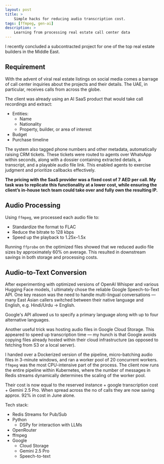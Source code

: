 ```yaml
---
layout: post
title: >
    Simple hacks for reducing audio transcription cost.
tags: [ffmpeg, gen-ai]
description: >
    Learning from processing real estate call center data
---
```


I recently concluded a subcontracted project for one of the top real estate builders in the Middle East. 

## Requirement
With the advent of viral real estate listings on social media comes a barrage of call center inquiries about the projects and their details. The UAE, in particular, receives calls from across the globe.

The client was already using an AI SaaS product that would take call recordings and extract:

- Entities:
  - Name
  - Nationality
  - Property, builder, or area of interest
- Budget
- Purchase timeline

The system also tagged phone numbers and other metadata, automatically raising CRM tickets. These tickets were routed to agents over WhatsApp within seconds, along with a dossier containing extracted details, a transcript, and a playable audio file link. This enabled agents to exercise judgment and prioritize callbacks effectively.

**The pricing with the SaaS provider was a fixed cost of 7 AED per call. My task was to replicate this functionality at a lower cost, while ensuring the client’s in-house tech team could take over and fully own the resulting IP.**

## Audio Processing

Using `ffmpeg`, we processed each audio file to:

- Standardize the format to FLAC  
- Reduce the bitrate to 128 kbps  
- Speed up the playback to 1.25x–1.5x  

Running `ffprobe` on the optimized files showed that we reduced audio file sizes by approximately 60% on average. This resulted in downstream savings in both storage and processing costs.

## Audio-to-Text Conversion

After experimenting with optimized versions of OpenAI Whisper and various Hugging Face models, I ultimately chose the reliable Google Speech-to-Text API. One key reason was the need to handle multi-lingual conversations — many East Asian callers switched between their native language and English, e.g. Hindi/Urdu -> English.

Google's API allowed us to specify a primary language along with up to four alternative languages.

Another useful trick was hosting audio files in Google Cloud Storage. This appeared to speed up transcription time — my hunch is that Google avoids copying files already hosted within their cloud infrastructure (as opposed to fetching from S3 or a local server).

I handed over a Dockerized version of the pipeline, micro-batching audio files in 3-minute windows, and ran a worker pool of 20 concurrent workers. `ffmpeg` was the most CPU-intensive part of the process. The client now runs the entire pipeline within Kubernetes, where the number of messages in Redis streams dynamically determines the scaling of the worker pool.

Their cost is now equal to the reserved instance + google transcription cost + Gemini 2.5 Pro. When spread across the no of calls they are now saving approx. 92% in cost in June alone.

Tech stack:
- Redis Streams for Pub/Sub
- Python
  - DSPy for interaction with LLMs
- OpenRouter
- ffmpeg
- Google
  - Cloud Storage
  - Gemini 2.5 Pro
  - Speech-to-text